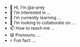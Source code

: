 - 👋 Hi, I’m @a-prey
- 👀 I’m interested in ...
- 🌱 I’m currently learning ...
- 💞️ I’m looking to collaborate on ...
- 📫 How to reach me ...
- 😄 Pronouns: ...
- ⚡ Fun fact: ...

<!---
a-prey/a-prey is a ✨ special ✨ repository because its `README.md` (this file) appears on your GitHub profile.
You can click the Preview link to take a look at your changes.
--->
